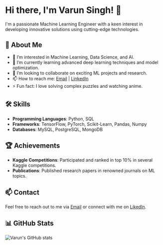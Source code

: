 # Hi there, I'm Varun Singh! 👋

I'm a passionate Machine Learning Engineer with a keen interest in developing innovative solutions using cutting-edge technologies.

## 🚀 About Me
- 👀 I’m interested in Machine Learning, Data Science, and AI.
- 🌱 I’m currently learning advanced deep learning techniques and model optimization.
- 💞️ I’m looking to collaborate on exciting ML projects and research.
- 📫 How to reach me: [Email](mailto:varunbaroliya034@gmail.com) | [LinkedIn]([www.linkedin.com/in/varun-singh-651937258](https://www.linkedin.com/in/varun-singh-651937258/))
- ⚡ Fun fact: I love solving complex puzzles and watching anime.

## 🛠️ Skills
- **Programming Languages**: Python, SQL
- **Frameworks**: TensorFlow, PyTorch, Scikit-Learn, Pandas, Numpy
- **Databases**: MySQL, PostgreSQL, MongoDB

## 🏆 Achievements
- **Kaggle Competitions**: Participated and ranked in top 10% in several Kaggle competitions.
- **Publications**: Published research papers in renowned journals on ML topics.

## 📫 Contact
Feel free to reach out to me via [Email](mailto:varunbaroliya034@gmail.com) or connect with me on [LikedIn](https://www.linkedin.com/in/varun-singh-651937258/).

## 📊 GitHub Stats
![Varun's GitHub stats](https://github-readme-stats.vercel.app/api?username=varunsingh034&show_icons=true&theme=radical)

<!---
varunsingh034/varunsingh034 is a ✨ special ✨ repository because its `README.md` (this file) appears on your GitHub profile.
You can click the Preview link to take a look at your changes.
--->
